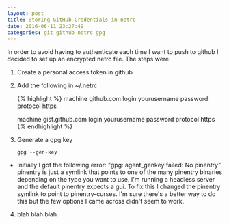```yaml
---
layout: post
title: Storing GitHub Credentials in netrc
date: 2016-06-11 23:27:49
categories: git github netrc gpg
---
```


In order to avoid having to authenticate each time I want to push to github I decided to set up an encrypted netrc file. The steps were:

1. Create a personal access token in github
2. Add the following in ~/.netrc

    {% highlight %}
    machine github.com
    login yourusername
    password <token>
    protocol https

    machine gist.github.com
    login yourusername
    password <token>
    protocol https
    {% endhighlight %}

3. Generate a gpg key

    ```
    gpg --gen-key
    ```

  * Initially I got the following error: "gpg: agent_genkey failed: No pinentry". pinentry is just a symlink that points to one of the many pinentry binaries depending on the type you want to use. I'm running a headless server and the default pinentry expects a gui. To fix this I changed the pinentry symlink to point to pinentry-curses. I'm sure there's a better way to do this but the few options I came across didn't seem to work.
4. blah blah blah
